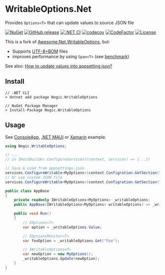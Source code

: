 # WritableOptions.Net

Provides `Options<T>` that can update values to source JSON file

[![NuGet](https://img.shields.io/nuget/v/Nogic.WritableOptions?label=NuGet&logo=nuget&logoColor=blue)](https://www.nuget.org/packages/Nogic.WritableOptions/)
[![GitHub release](https://img.shields.io/github/v/release/nogic1008/WritableOptions.Net?include_prereleases&logo=github&sort=semver)](https://github.com/nogic1008/WritableOptions.Net/releases)
[![.NET CI](https://github.com/nogic1008/WritableOptions.Net/actions/workflows/dotnetcore.yml/badge.svg)](https://github.com/nogic1008/WritableOptions.Net/actions/workflows/dotnetcore.yml)
[![codecov](https://codecov.io/gh/nogic1008/WritableOptions.Net/branch/main/graph/badge.svg?token=SjTS03boND)](https://codecov.io/gh/nogic1008/WritableOptions.Net)
[![CodeFactor](https://www.codefactor.io/repository/github/nogic1008/WritableOptions.Net/badge)](https://www.codefactor.io/repository/github/nogic1008/WritableOptions.Net)
[![License](https://img.shields.io/github/license/nogic1008/WritableOptions.Net)](LICENSE)

This is a fork of [Awesome.Net.WritableOptions](https://www.nuget.org/packages/Awesome.Net.WritableOptions), but:

- Supports [UTF-8+BOM](https://github.com/nogic1008/WritableOptions.Net/issues/55) files
- improves performance by using `Span<T>` (see [benchmark](https://github.com/nogic1008/WritableOptions.Net/tree/main/sandbox/Benchmark))

See also: [How to update values into appsetting.json?](https://stackoverflow.com/questions/40970944/how-to-update-values-into-appsetting-json)

## Install

```console
// .NET CLI
> dotnet add package Nogic.WritableOptions

// NuGet Package Manager
> Install-Package Nogic.WritableOptions
```

## Usage

See [ConsoleApp](https://github.com/nogic1008/WritableOptions.Net/tree/main/sandbox/ConsoleAppExample/), [.NET MAUI](https://github.com/nogic1008/WritableOptions.Net/tree/main/sandbox/MauiExample/) or [Xamarin](https://github.com/nogic1008/WritableOptions.Net/tree/main/sandbox/ConsoleAppExample/) example.

```csharp
using Nogic.WritableOptions;

// ...
// in IHostBuilder.ConfigureServices((context, services) => {...})

// Save & Load from appsettings.json
services.ConfigureWritable<MyOptions>(context.Configration.GetSection("MySection"));
// Or use custom JSON file
services.ConfigureWritable<MyOptions>(context.Configration.GetSection("MySection"), "Resources/mysettings.json");
```

```csharp
public class AppBase
{
    private readonly IWritableOptions<MyOptions> _writableOptions;
    public AppBase(IWritableOptions<MyOptions> writableOptions) => _writableOptions = writableOptions;

    public void Run()
    {
        // IOptions<T>
        var option = _writableOptions.Value;

        // IOptionsMonitor<T>
        var fooOption = _writableOptions.Get("Foo");

        // IWritableOptions<T>
        var newOption = new MyOptions();
        _writableOptions.Update(newOption);
    }
}
```
